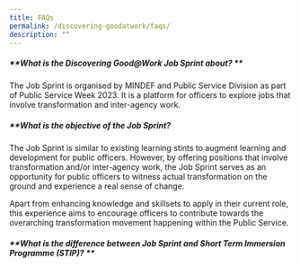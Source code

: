 ```yaml
---
title: FAQs
permalink: /discovering-goodatwork/faqs/
description: ""
---
```

##### **What is the Discovering Good@Work Job Sprint about? **

The Job Sprint is organised by MINDEF and Public Service Division as part of Public Service Week 2023. It is a platform for officers to explore jobs that involve transformation and inter-agency work.

##### **What is the objective of the Job Sprint? 

The Job Sprint is similar to existing learning stints to augment learning and development for public officers. However, by offering positions that involve transformation and/or inter-agency work, the Job Sprint serves as an opportunity for public officers to witness actual transformation on the ground and experience a real sense of change. 

Apart from enhancing knowledge and skillsets to apply in their current role, this experience aims to encourage officers to contribute towards the overarching transformation movement happening within the Public Service.

##### **What is the difference between Job Sprint and Short Term Immersion Programme (STIP)? **

